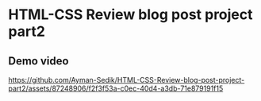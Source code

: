 # HTML-CSS Review blog post project part2
## Demo video
https://github.com/Ayman-Sedik/HTML-CSS-Review-blog-post-project-part2/assets/87248906/f2f3f53a-c0ec-40d4-a3db-71e879191f15


